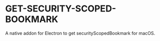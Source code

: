 # GET-SECURITY-SCOPED-BOOKMARK

A native addon for Electron to get securityScopedBookmark for macOS.
